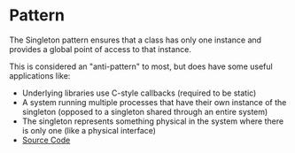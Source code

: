 # Pattern 
The Singleton pattern ensures that a class has only one instance and provides a 
global point of access to that instance.

This is considered an "anti-pattern" to most, but does have some useful 
applications like:
* Underlying libraries use C-style callbacks (required to be static)
* A system running multiple processes that have their own instance of the
  singleton (opposed to a singleton shared through an entire system)
* The singleton represents something physical in the system where there is only 
  one (like a physical interface)
* [Source Code](main.cc)